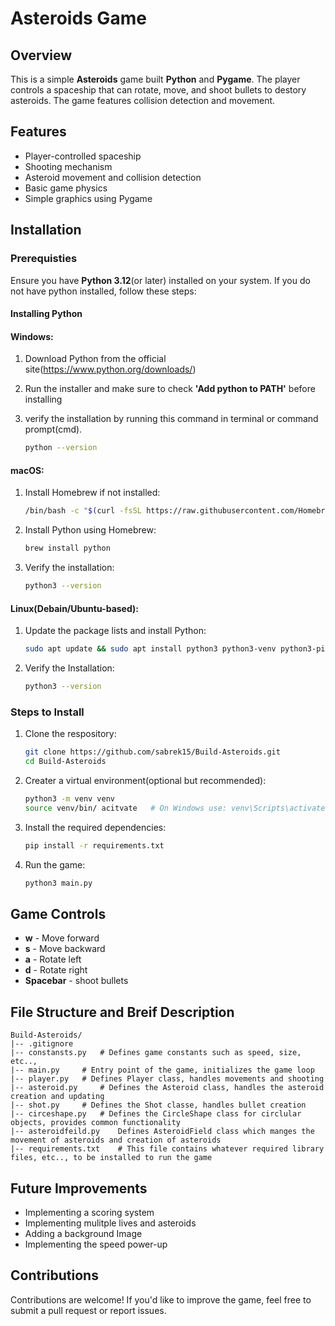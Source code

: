 # Asteroids Game

## Overview

This is a simple **Asteroids** game built **Python** and **Pygame**. The player controls a spaceship that can rotate, move, and shoot bullets to destory asteroids. The game features collision detection and movement.


## Features

- Player-controlled spaceship
- Shooting mechanism
- Asteroid movement and collision detection
- Basic game physics
- Simple graphics using Pygame


## Installation

### Prerequisties

Ensure you have **Python 3.12**(or later) installed on your system. If you do not have python installed, follow these steps:

#### Installing Python

#### **Windows**:
1. Download Python from the official site(https://www.python.org/downloads/)

2. Run the installer and make sure to check **'Add python to PATH'** before installing
3. verify the installation by  running this command in terminal or command prompt(cmd).
    ```sh
    python --version
    ```

#### **macOS**:
1. Install Homebrew if not installed:
    ```sh
    /bin/bash -c "$(curl -fsSL https://raw.githubusercontent.com/Homebrew/install/HEAD/install.sh)"
    ```

2. Install Python using Homebrew:
    ```sh
    brew install python
    ```

3. Verify the installation:
    ```sh
    python3 --version
    ```

#### **Linux**(Debain/Ubuntu-based):

1. Update the package lists and install Python:
    ```sh
    sudo apt update && sudo apt install python3 python3-venv python3-pip
    ```

2. Verify the Installation:
    ```sh
    python3 --version
    ```


### Steps to Install

1. Clone the respository:
    ```sh
    git clone https://github.com/sabrek15/Build-Asteroids.git
    cd Build-Asteroids
    ```

2. Creater a virtual environment(optional but recommended):
    ```sh
    python3 -m venv venv
    source venv/bin/ acitvate   # On Windows use: venv\Scripts\activate
    ```

3. Install the required dependencies:
    ```sh
    pip install -r requirements.txt
    ```

4. Run the game:
    ```sh
    python3 main.py
    ```


## **Game Controls**
- **w**  - Move forward
- **s** - Move backward
- **a** - Rotate left
- **d** - Rotate right
- **Spacebar** - shoot bullets

## **File Structure and Breif Description**

```
Build-Asteroids/
|-- .gitignore
|-- constansts.py   # Defines game constants such as speed, size, etc..,
|-- main.py     # Entry point of the game, initializes the game loop
|-- player.py   # Defines Player class, handles movements and shooting
|-- asteroid.py     # Defines the Asteroid class, handles the asteroid creation and updating
|-- shot.py     # Defines the Shot classe, handles bullet creation
|-- circeshape.py   # Defines the CircleShape class for circlular objects, provides common functionality
|-- asteroidfeild.py    Defines AsteroidField class which manges the movement of asteroids and creation of asteroids
|-- requirements.txt    # This file contains whatever required library files, etc.., to be installed to run the game
```

## **Future Improvements**

- Implementing a scoring system
- Implementing mulitple lives and asteroids
- Adding a background Image
- Implementing the speed power-up


## **Contributions**

Contributions are welcome! If you'd like to improve the game, feel free to submit a pull request or report issues.


<!-- ## **Author** -->
